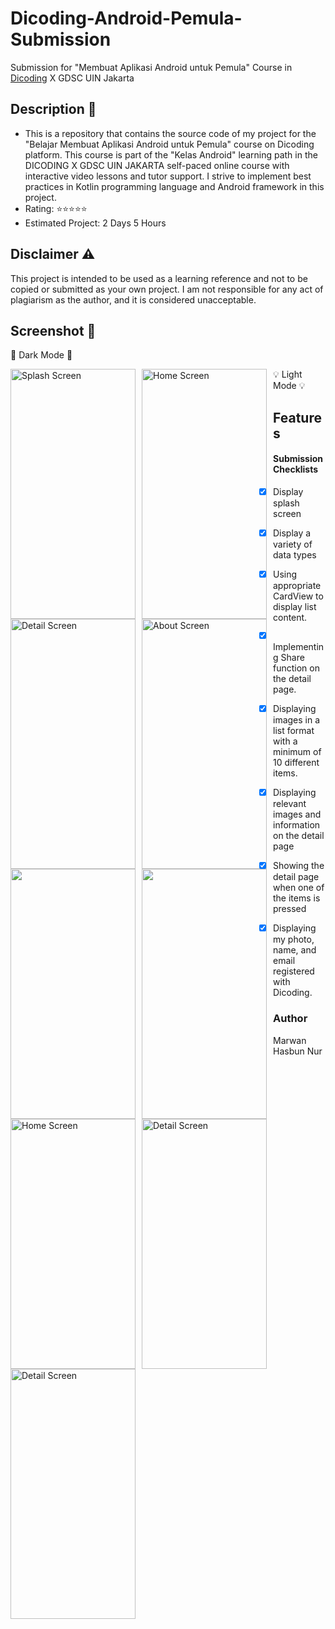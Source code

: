 # Dicoding-Android-Pemula-Submission
Submission for "Membuat Aplikasi Android untuk Pemula" Course in <a href="https://dicoding.com/">Dicoding</a> X GDSC UIN Jakarta
## Description 📝
<ul>
  <li>This is a repository that contains the source code of my project for the "Belajar Membuat Aplikasi Android untuk Pemula" course on Dicoding platform. This course is part of the "Kelas Android" learning path in the DICODING X GDSC UIN JAKARTA self-paced online course with interactive video lessons and tutor support. I strive to implement best practices in Kotlin programming language and Android framework in this project.</li>
  <li>Rating: ⭐⭐⭐⭐⭐</li>
  <li>Estimated Project: 2 Days 5 Hours</li>
</ul>

## Disclaimer ⚠
This project is intended to be used as a learning reference and not to be copied or submitted as your own project. I am not responsible for any act of plagiarism as the author, and it is considered unacceptable.
## Screenshot 📱
<p>🌙 Dark Mode 🌙 </p>
 
<img src="https://user-images.githubusercontent.com/66239132/232714859-09a372e5-d365-4c7e-b7ba-d80fc18183c9.png"
     alt="Splash Screen"
     style="float: left; margin-right: 10px;"
     width="200"
     height="400"/>
<img src="https://user-images.githubusercontent.com/66239132/232715183-50897799-270f-4a67-8980-6d7372cb090b.png"
     alt="Home Screen"
     style="float: left; margin-right: 10px;"
     width="200"
     height="400"/>
<img src="https://user-images.githubusercontent.com/66239132/232715192-92a23af2-2c5b-4530-a435-fb6b2755ac89.png"
     alt="Detail Screen"
     style="float: left; margin-right: 10px;"
     width="200"
     height="400"/>
<img src="https://user-images.githubusercontent.com/66239132/232715208-b3ee1d0f-1f59-493a-8e29-564b86ea1cf3.png"
     alt="About Screen"
     style="float: left; margin-right: 10px;"
     width="200"
     height="400"/>
<img src="https://user-images.githubusercontent.com/66239132/232715227-ae676952-a6a5-4873-87cb-a600b668adae.png" 
     width="200" 
     height="400"
     style="float: left; margin-right: 10px;"/> 
<img src="https://user-images.githubusercontent.com/66239132/232715245-458f0b80-661e-4ea0-868a-c166fea28b60.png" 
     width="200" 
     height="400"
     style="float: left; margin-right: 10px;"/>
<p>💡 Light Mode 💡</p>

<img src="https://user-images.githubusercontent.com/66239132/232719039-18c87b8c-ff2f-4f19-8c6e-0c78a21acc8c.png"
     alt="Home Screen"
     style="float: left; margin-right: 10px;"
     width="200"
     height="400"/>
<img src="https://user-images.githubusercontent.com/66239132/232719122-68cd1cdb-d6ff-450d-a94f-5c253460c1d8.png"
     alt="Detail Screen"
     style="float: left; margin-right: 10px;"
     width="200"
     height="400"/>
<img src="https://user-images.githubusercontent.com/66239132/232719135-92de7d44-5a53-401e-949c-683f02e681a3.png"
     alt="Detail Screen"
     style="float: left; margin-right: 10px;"
     width="200"
     height="400"/> </p>
     
## Features
#### Submission Checklists
- [x] Display splash screen
- [x] Display a variety of data types
- [x] Using appropriate CardView to display list content.
- [x] Implementing Share function on the detail page.
- [x] Displaying images in a list format with a minimum of 10 different items.
- [x] Displaying relevant images and information on the detail page
- [x] Showing the detail page when one of the items is pressed
- [x] Displaying my photo, name, and email registered with Dicoding. 



### Author
Marwan Hasbun Nur

